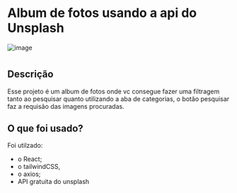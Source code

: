 ﻿# Album de fotos usando a api do Unsplash

 
![image](https://github.com/DevKayoS/album-de-fotos-unsplash/assets/157029608/1ce3b8ae-b6ed-4c9e-9191-d08cbc5c8623)

#

## Descrição

Esse projeto é um album de fotos onde vc consegue fazer uma filtragem tanto ao pesquisar quanto utilizando a aba de categorias, o botão pesquisar faz a requisão das imagens procuradas.

## O que foi usado?

Foi utilzado: 
  * o React;
  * o tailwindCSS,
  * o axios;
  * API gratuita do unsplash 
  
